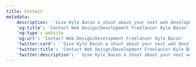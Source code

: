 ```yaml
---
title: Contact
metadata:
    description: ' Give Kyle Bacon a shout about your next web development/design project. Bacon specializes in web design and development and print/layout design.'
    'og:title': 'Contact Web Design/Development Freelancer Kyle Bacon'
    'og:type': website
    'og:url': 'Contact Web Design/Development Freelancer Kyle Bacon'
    'twitter:card': ' Give Kyle Bacon a shout about your next web development/design project. Bacon specializes in web design and development and print/layout design.'
    'twitter:title': 'Contact Web Design/Development Freelancer Kyle Bacon'
    'twitter:description': ' Give Kyle Bacon a shout about your next web development/design project. Bacon specializes in web design and development and print/layout design.'
---
```

